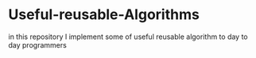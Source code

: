 # Useful-reusable-Algorithms
in this repository I implement some of useful reusable algorithm to day to day programmers
